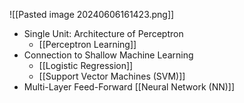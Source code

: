 ![[Pasted image 20240606161423.png]]
- Single Unit: Architecture of Perceptron 
	- [[Perceptron Learning]]
- Connection to Shallow Machine Learning
	- [[Logistic Regression]] 
	- [[Support Vector Machines (SVM)]]
- Multi-Layer Feed-Forward [[Neural Network (NN)]]